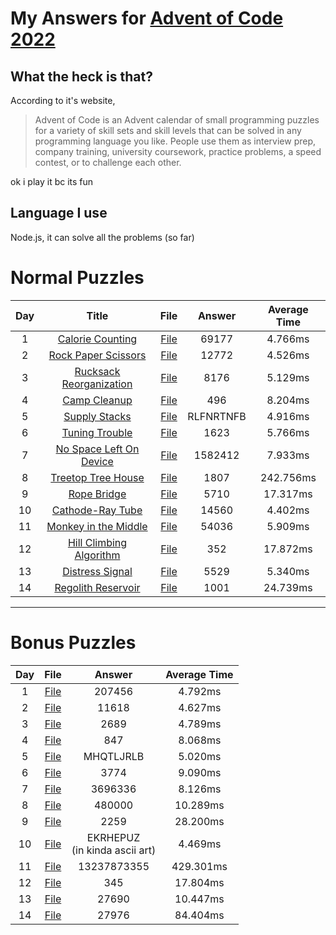 # My Answers for [Advent of Code 2022](https://adventofcode.com/2022)
## What the heck is that?
According to it's website,
> Advent of Code is an Advent calendar of small programming puzzles for a variety of skill sets and skill levels that can be solved in any programming language you like. People use them as interview prep, company training, university coursework, practice problems, a speed contest, or to challenge each other.

ok i play it bc its fun
## Language I use
Node.js, it can solve all the problems (so far)
# Normal Puzzles
<!-- No aligning because I'm lazy, sorry for that -->
|Day|Title|File|Answer|Average Time|
|:-:|:-:|:-:|:-:|:-:|
|1|[Calorie Counting](https://adventofcode.com/2022/day/1)|[File](01-1.js#L2249)|69177|4.766ms|
|2|[Rock Paper Scissors](https://adventofcode.com/2022/day/2)|[File](02-1.js#L2502)|12772|4.526ms|
|3|[Rucksack Reorganization](https://adventofcode.com/2022/day/3)|[File](03-1.js#L302)|8176|5.129ms|
|4|[Camp Cleanup](https://adventofcode.com/2022/day/4)|[File](04-1.js#L1002)|496|8.204ms|
|5|[Supply Stacks](https://adventofcode.com/2022/day/5)|[File](05-1.js#L516)|RLFNRTNFB|4.916ms|
|6|[Tuning Trouble](https://adventofcode.com/2022/day/6)|[File](06-1.js#L4)|1623|5.766ms|
|7|[No Space Left On Device](https://adventofcode.com/2022/day/7)|[File](07-1.js#L1030)|1582412|7.933ms|
|8|[Treetop Tree House](https://adventofcode.com/2022/day/8)|[File](08-1.js#L101)|1807|242.756ms|
|9|[Rope Bridge](https://adventofcode.com/2022/day/9)|[File](09-1.js#L2002)|5710|17.317ms|
|10|[Cathode-Ray Tube](https://adventofcode.com/2022/day/10)|[File](10-1.js#L142)|14560|4.402ms|
|11|[Monkey in the Middle](https://adventofcode.com/2022/day/11)|[File](11-1.js#L57)|54036|5.909ms|
|12|[Hill Climbing Algorithm](https://adventofcode.com/2022/day/12)|[File](12-1.js#L44)|352|17.872ms|
|13|[Distress Signal](https://adventofcode.com/2022/day/13)|[File](13-1.js#L451)|5529|5.340ms|
|14|[Regolith Reservoir](https://adventofcode.com/2022/day/14)|[File](14-1.js#L170)|1001|24.739ms|

<hr>

# Bonus Puzzles
|Day|File|Answer|Average Time|
|:-:|:-:|:-:|:-:|
|1|[File](01-2.js#L2249)|207456|4.792ms|
|2|[File](02-2.js#L2502)|11618|4.627ms|
|3|[File](03-2.js#L302)|2689|4.789ms|
|4|[File](04-2.js#L1002)|847|8.068ms|
|5|[File](05-2.js#L516)|MHQTLJRLB|5.020ms|
|6|[File](06-2.js#L4)|3774|9.090ms|
|7|[File](07-2.js#L1030)|3696336|8.126ms|
|8|[File](08-2.js#L101)|480000|10.289ms|
|9|[File](09-2.js#L2002)|2259|28.200ms|
|10|[File](10-2.js#L142)|EKRHEPUZ<br>(in kinda ascii art)|4.469ms|
|11|[File](11-2.js#L57)|13237873355|429.301ms|
|12|[File](12-2.js#L44)|345|17.804ms|
|13|[File](13-2.js#L451)|27690|10.447ms|
|14|[File](14-2.js#L170)|27976|84.404ms|